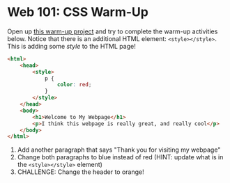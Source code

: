 # Web 101: CSS Warm-Up
Open up [this warm-up project](https://hytop.onrender.com/c/csswarmup) and try to complete the warm-up activities below. Notice that there is an additional HTML element: `<style></style>`. This is adding some _style_ to the HTML page!

```html
<html>
	<head>
		<style>
			p {
				color: red;
			}
		</style>
	</head>
	<body>
		<h1>Welcome to My Webpage</h1>
		<p>I think this webpage is really great, and really cool</p>
	</body>
</html>
```

1. Add another paragraph that says "Thank you for visiting my webpage"
2. Change both paragraphs to blue instead of red (HINT: update what is in the `<style></style>` element)
3. CHALLENGE: Change the header to orange!
